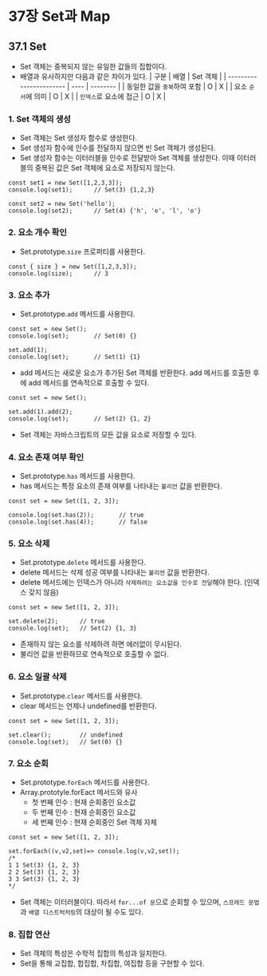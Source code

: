 # 37장 Set과 Map

## 37.1 Set

- Set 객체는 중복되지 않는 유일한 값들의 집합이다.
- 배열과 유사하지만 다음과 같은 차이가 있다.
  | 구분 | 배열 | Set 객체 |
  | ----------------------- | ---- | -------- |
  | 동일한 값을 `중복`하여 포함 | O | X |
  | 요소 `순서`에 의미 | O | X |
  | `인덱스`로 요소에 접근 | O | X |

### 1. Set 객체의 생성

- Set 객체는 Set 생성자 함수로 생성한다.
- Set 생성자 함수에 인수를 전달하지 않으면 빈 Set 객체가 생성된다.
- Set 생성자 함수는 이터러블을 인수로 전달받아 Set 객체를 생성한다. 이때 이터러블의 중복된 값은 Set 객체에 요소로 저장되지 않는다.

```
const set1 = new Set([1,2,3,3]);
console.log(set1);      // Set(3) {1,2,3}

const set2 = new Set('hello');
console.log(set2);      // Set(4) {'h', 'e', 'l', 'o'}
```

### 2. 요소 개수 확인

- Set.prototype.`size` 프로퍼티를 사용한다.

```
const { size } = new Set([1,2,3,3]);
console.log(size);      // 3
```

### 3. 요소 추가

- Set.prototype.`add` 메서드를 사용한다.

```
const set = new Set();
console.log(set);       // Set(0) {}

set.add(1);
console.log(set);       // Set(1) {1}
```

- add 메서드는 새로운 요소가 추가된 Set 객체를 반환한다. add 메서드를 호출한 후에 add 메서드를 연속적으로 호출할 수 있다.

```
const set = new Set();

set.add(1).add(2);
console.log(set);       // Set(2) {1, 2}
```

- Set 객체는 자바스크립트의 모든 값을 요소로 저장할 수 있다.

### 4. 요소 존재 여부 확인

- Set.prototype.`has` 메서드를 사용한다.
- has 메서드는 특정 요소의 존재 여부를 나타내는 `불리언` 값을 반환한다.

```
const set = new Set([1, 2, 3]);

console.log(set.has(2));       // true
console.log(set.has(4));       // false
```

### 5. 요소 삭제

- Set.prototype.`delete` 메서드를 사용한다.
- delete 메서드는 삭제 성공 여부를 나타내는 `불리언` 값을 반환한다.
- delete 메서드에는 인덱스가 아니라 `삭제하려는 요소값을 인수로 전달`해야 한다. (인덱스 갖지 않음)

```
const set = new Set([1, 2, 3]);

set.delete(2);      // true
console.log(set);   // Set(2) {1, 3}
```

- 존재하지 않는 요소를 삭제하려 하면 에러없이 무시된다.
- 불리언 값을 반환하므로 연속적으로 호출할 수 없다.

### 6. 요소 일괄 삭제

- Set.prototype.`clear` 메서드를 사용한다.
- clear 메서드는 언제나 undefined를 반환한다.

```
const set = new Set([1, 2, 3]);

set.clear();        // undefined
console.log(set);   // Set(0) {}
```

### 7. 요소 순회

- Set.prototype.`forEach` 메서드를 사용한다.
- Array.prototyle.forEact 메서드와 유사
  - 첫 번째 인수 : 현재 순회중인 요소값
  - 두 번째 인수 : 현재 순회중인 요소값
  - 세 번째 인수 : 현재 순회중인 Set 객체 자체

```
const set = new Set([1, 2, 3]);

set.forEach((v,v2,set)=> console.log(v,v2,set));
/*
1 1 Set(3) {1, 2, 3}
2 2 Set(3) {1, 2, 3}
3 3 Set(3) {1, 2, 3}
*/
```

- Set 객체는 이터러블이다. 따라서 `for...of 문`으로 순회할 수 있으며, `스프레드 문법`과 `배열 디스트럭처링`의 대상이 될 수도 있다.

### 8. 집합 연산

- Set 객체의 특성은 수학적 집합의 특성과 일치한다.
- Set을 통해 교집합, 합집합, 차집합, 여집합 등을 구현할 수 있다.
